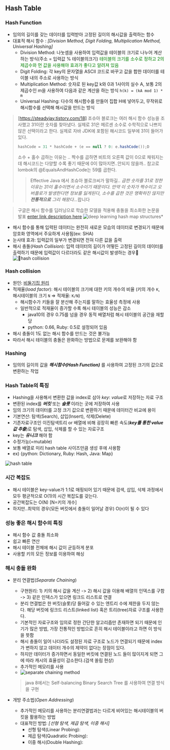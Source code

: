## Hash Table

### Hash Function
- 임의의 길이를 갖는 데이터를 입력받아 고정된 길이의 해시값을 출력하는 함수 
- 대표적 해시 함수 : *[Division Method, Digit Folding, Multiplication Method, Universal Hashing]*
  - Division Method: 나눗셈을 사용하여 입력값을 테이블의 크기로 나누어 계산하는 방식(주소 = 입력값 % 테이블의크기) <span style="color:green">테이블의 크기를 소수로 정하고 2의 제곱수와 먼 값을 사용해야 효과가 좋다고 알려져 있음</span>
  - Digit Folding: 각 key의 문자열을 ASCII 코드로 바꾸고 값을 합한 데이터를 테이블 내의 주소로 사용하는 방식
  - Multiplication Method: 숫자로 된 key값 k와 0과 1사이의 실수 A, 보통 2의 제곱수인 m을 사용하여 다음과 같은 계산을 하는 방식 `h(k) = (kA mod 1) * m`
  - Universal Hashing: 다수의 해시함수를 만들어 집합 H에 넣어두고, 무작위로 해시함수를 선택해 해시값을 만드는 방식
> [https://steadyjay.tistory.com/18]
> 조슈아 블로크는 여러 해시 함수 성능을 조사했고 31이란 숫자를 찾아냈다. 실제로 31은 메르센 소수로 수학적으로 나쁘지 않은 선택이라고 한다. 실제로 자바 JDK에 포함된 해시코드 일부에 31이 들어가있다. 
> ``` java 
> hashCode = 31 * hashCode + (e == null ? 0: e.hashCode());D
> ```
> 소수 + 홀수 곱하는 이유는 .. 짝수를 곱하면 비트의 오른쪽 값이 0으로 채워지는데 해시코드는 다양할 수록 좋기 때문에 0이 많아지면..안되지 않을까.. 
> 참고로 lombok의 @EqualsAndHashCode는 59를 곱한다.
>> Effective Java 에서 조슈아 블로크씨가 말하길..
>> *곱한 숫자를 31로 정한 이유는 31이 홀수이면서 소수이기 때문이다. 만약 이 숫자가 짝수이고 오버플로가 발생한다면 정보를 잃게된다, 소수를 곱한 것은 명확하진 않지만 **전통적으로** 그리 해왔다*...랍니다 

> 구글은 해시 함수를 딥러닝으로 학습한 모델을 적용해 충돌을 최소화한 논문을 발표 [enter link description here](https://arxiv.org/abs/1712.01208)
> ![deep learning hash map structures](https://img1.daumcdn.net/thumb/R1280x0/?scode=mtistory2&fname=https://blog.kakaocdn.net/dn/bPcgwf/btrXi3LHmD9/c5TPn3nBZFfg31nxeONdTk/img.png)* 
- 해시 함수를 통해 입력된 데이터는 완전히 새로운 모습의 데이터로 변경되기 때문에 암호화 영역에서 주요하게 사용됨(ex: SHA)
- 눈사태 효과: 입력값의 일부가 변경되면 전혀 다른 값을 출력
- 해시 충돌(*Hash Collision*): 입력 데이터의 길이가 어떻든 고정된 길이의 데이터를 출력하기 때문에 입력값이 다르더라도 같은 해시값이 발생하는 경우
![hash collision](https://miro.medium.com/max/1400/1*i5JV9RiF17ftnGDvuqVFSA.png)
### Hash collision
- 원인: [비둘기집 원리](https://ko.wikipedia.org/wiki/%EB%B9%84%EB%91%98%EA%B8%B0%EC%A7%91_%EC%9B%90%EB%A6%AC)
- 적재율(*load factor*): 해시 테이블의 크기에 대한 키의 개수의 비율 (키의 개수 `K`, 해시테이블의 크기 `N` => 적재율: `K/N`)
	- 해시함수가 키들을 잘 분산해 주는지를 말하는 효율성 측정에 사용
	- 일반적으로 적재율이 증가할 수록 해시 테이블의 성능은 감소
		- java10의 경우 0.75를 넘을 경우 동적 배열처럼 해시 테이블의 공간을 재할당
		- python: 0.66, Ruby: 0.5로 설정되어 있음
- 해시 충돌이 1도 없는 해시 함수를 만드는 것은 불가능
- 따라서 해시 테이블의 충돌은 완화하는 방법으로 문제를 보완해야 함
### Hashing
- 임의의 길이의 값을 ***해시함수(Hash Function)*** 를 사용하여 고정된 크기의 값으로 변환하는 작업
### Hash Table의 특징
- Hashing을 사용해서 변환한 값을 index로 삼아 *key*: *value*로 저장하는 자료 구조
- 변환된 index를 ***버킷*** 또는 ***슬롯*** 이라는 곳에 저장하여 사용
- 임의 크기의 데이터를 고정 크기 값으로 변환하기 때문에 데이터간 비교에 용이
- 기본연산: 탐색(Search), 삽입(Insert), 삭제(Delete)
- 기존자료구조인 이진탐색트리 or 배열에 비해 굉장히 빠른 속도(***key를 통한 value값 추출***)로 탐색, 삽입, 삭제를 할 수 있는 자료구조
- key는 ***유니크*** 해야 함
- 수정가능(=mutable)
- 보통 배열로 미리 hash table 사이즈만큼 생성 후에 사용함
- ex) {python: Dictionary, Ruby: Hash, Java: Map}

![hash table](https://media.geeksforgeeks.org/wp-content/uploads/20200609180838/HashingDataStructure-min.png)
### 시간 복잡도
- 해시 테이블은 key-value가 1:1로 매핑되어 있기 때문에 검색, 삽입, 삭제 과정에서 모두 평균적으로 O(1)의 시간 복잡도를 갖는다.
- 공간복잡도는 O(N) [N=키의 개수]
- 하지만..최악의 경우(모든 버킷에서 충돌이 일어날 경우) O(n)이 될 수 있다 

### 성능 좋은 해시 함수의 특징
- 해시 함수 값 충돌 최소화
- 쉽고 빠른 연산
- 해시 테이블 전체에 해시 값이 균등하게 분포
- 사용할 키의 모든 정보를 이용하여 해싱

### 해시 충돌 완화
- 분리 연결법(*Separate Chaining*)

	- 구현원리: 1) 키의 해시 값을 계산 -> 2) 해시 값을 이용해 배열의 인덱스를 구함 -> 3) 같은 인덱스가 있으면 링크드 리스트로 연결
	- 분리 연결법은 한 버킷(슬롯)당 들어갈 수 있는 엔트리 수에 제한을 두지 않는다. 해당 버킷에 링크드 리스트(linked list) 혹은 트리(tree)자료 구조를 사용한다.
	- 기본적인 자료구조와 임의로 정한 간단한 알고리즘만 존재하면 되기 때문에 인기가 많은 방법, 가장 전통적인 방법으로 흔히 해시 테이블이라고 하면 이 방식을 뜻함
	- 해시 충돌이 일어 나더라도 설정된 자료 구조로 노드가 연결되기 때문에 index가 변하지 않고 데이터 개수의 제약이 없다는 장점이 있다.
	- 하지만 데이터가 증가하면서 동일한 버킷에 연결된 노드 들이 많이지게 되면 그에 따라 캐시의 효율성이 감소한다.(검색 쏠림 현상) 
	- 추가적인 메모리를 사용
	- ![separate chaining method](https://d3i71xaburhd42.cloudfront.net/25bbffa9f868a6ad7295241c6af500be64c0db85/4-Figure2-1.png)
	> java 8에서는 Self-balancing Binary Search Tree 를 사용하여 연결 방식을 구현

- 개방 주소법(*Open Addressing*)
	- 추가적인 메모리를 사용하는 분리연결법과는 다르게 비어있는 해시테이블의 버킷을 활용하는 방법
	- 대표적인 방법: *[선형 탐색, 제곱 탐색, 이중 해시]*
		- 선형 탐색(Linear Probing):
		- 제곱 탐색(Quadratic Probing):
		- 이중 해시(Double Hashing):
<!--stackedit_data:
eyJoaXN0b3J5IjpbNjMzNzExMzk2LDczNTYwMjIxMiwxMTgwMT
kxODY2LC0xNTY2MzY3OTI3LC0xMjc1MzczOTA3LDU1OTA0MTU3
MSwxMDcyNDgxNTAzLDExMTcwOTQwNTksMjM2Mzg2OTA1LDEwOD
g4MTE4MjYsMTU4NTg1ODg2NywtMTMzNjI1MDM2LC0xNDE3ODg5
MDIsMTk0ODk0ODQ3NF19
-->